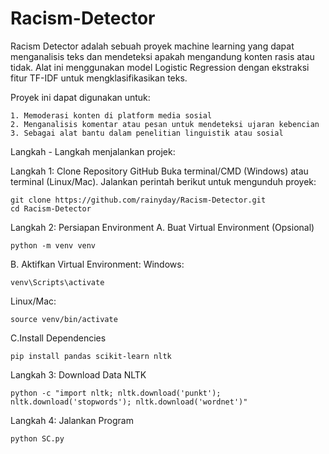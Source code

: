 # Racism-Detector
Racism Detector adalah sebuah proyek machine learning yang dapat menganalisis teks dan mendeteksi apakah mengandung konten rasis atau tidak. Alat ini menggunakan model Logistic Regression dengan ekstraksi fitur TF-IDF untuk mengklasifikasikan teks.

Proyek ini dapat digunakan untuk:

    1. Memoderasi konten di platform media sosial
    2. Menganalisis komentar atau pesan untuk mendeteksi ujaran kebencian
    3. Sebagai alat bantu dalam penelitian linguistik atau sosial

Langkah - Langkah menjalankan projek:

Langkah 1: Clone Repository GitHub
    Buka terminal/CMD (Windows) atau terminal (Linux/Mac).
    Jalankan perintah berikut untuk mengunduh proyek:
    
    git clone https://github.com/rainyday/Racism-Detector.git
    cd Racism-Detector
Langkah 2: Persiapan Environment
A. Buat Virtual Environment (Opsional)

    python -m venv venv

B. Aktifkan Virtual Environment:
Windows:
    
    venv\Scripts\activate
Linux/Mac:

    source venv/bin/activate

C.Install Dependencies

    pip install pandas scikit-learn nltk

Langkah 3: Download Data NLTK

    python -c "import nltk; nltk.download('punkt'); nltk.download('stopwords'); nltk.download('wordnet')"

Langkah 4: Jalankan Program

    python SC.py
